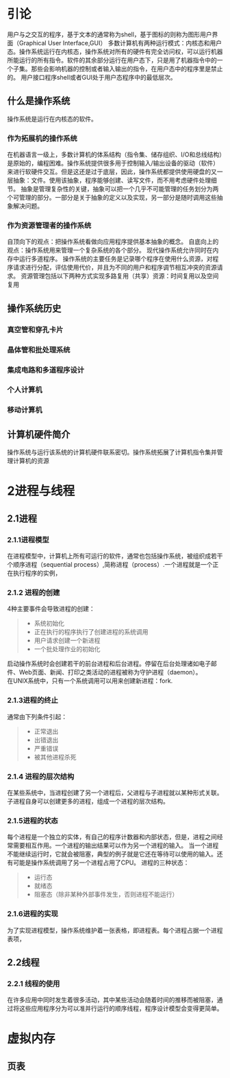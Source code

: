 # 引论
用户与之交互的程序，基于文本的通常称为shell，基于图标的则称为图形用户界面（Graphical User Interface,GUI）
多数计算机有两种运行模式：内核态和用户态。操作系统运行在内核态，操作系统对所有的硬件有完全访问权，可以运行机器所能运行的所有指令。软件的其余部分运行在用户态下，只是用了机器指令中的一个子集。那些会影响机器的控制或者输入输出的指令，在用户态中的程序里是禁止的。
用户接口程序shell或者GUI处于用户态程序中的最低层次。
## 什么是操作系统
操作系统是运行在内核态的软件。
### 作为拓展机的操作系统
在机器语言一级上，多数计算机的体系结构（指令集、储存组织、I/O和总线结构）是原始的，编程困难。操作系统提供很多用于控制输入/输出设备的驱动（软件）来进行软硬件交互。但是这还是过于底层，因此，操作系统都提供使用硬盘的又一层抽象：文件。使用该抽象，程序能够创建、读写文件，而不用考虑硬件处理细节。
抽象是管理复杂性的关键，抽象可以把一个几乎不可能管理的任务划分为两个可管理的部分。一部分是关于抽象的定义以及实现，另一部分是随时调用这些抽象解决问题。
### 作为资源管理者的操作系统
自顶向下的观点：把操作系统看做向应用程序提供基本抽象的概念。
自底向上的观点：操作系统用来管理一个复杂系统的各个部分。
现代操作系统允许同时在内存中运行多道程序。
操作系统的主要任务是记录哪个程序在使用什么资源，对程序请求进行分配，评估使用代价，并且为不同的用户和程序调节相互冲突的资源请求。
资源管理包括以下两种方式实现多路复用（共享）资源：时间复用以及空间复用
## 操作系统历史
### 真空管和穿孔卡片
### 晶体管和批处理系统
### 集成电路和多道程序设计
### 个人计算机
### 移动计算机
## 计算机硬件简介
操作系统与运行该系统的计算机硬件联系密切。操作系统拓展了计算机指令集并管理计算机的资源


# 2进程与线程
## 2.1进程
### 2.1.1进程模型
在进程模型中，计算机上所有可运行的软件，通常也包括操作系统，被组织成若干个顺序进程（sequential process）,简称进程（process）.一个进程就是一个正在执行程序的实例，
### 2.1.2 进程的创建
4种主要事件会导致进程的创建：   
> + 系统初始化
> + 正在执行的程序执行了创建进程的系统调用
> + 用户请求创建一个新进程
> + 一个批处理作业的初始化  

启动操作系统时会创建若干的前台进程和后台进程。停留在后台处理诸如电子邮件、Web页面、新闻、打印之类活动的进程被称为守护进程（daemon）。  
在UNIX系统中，只有一个系统调用可以用来创建新进程：fork.
### 2.1.3进程的终止
通常由下列条件引起：
> + 正常退出
> + 出错退出
> + 严重错误
> + 被其他进程杀死   
### 2.1.4 进程的层次结构
在某些系统中，当进程创建了另一个进程后，父进程与子进程就以某种形式关联。子进程自身可以创建更多的进程，组成一个进程的层次结构。
### 2.1.5进程的状态
每个进程是一个独立的实体，有自己的程序计数器和内部状态，但是，进程之间经常需要相互作用。一个进程的输出结果可以作为另一个进程的输入。
当一个进程不能继续运行时，它就会被阻塞，典型的例子就是它还在等待可以使用的输入。还有可能是操作系统调用了另一个进程占用了CPU。
进程的三种状态：
> + 运行态
> + 就绪态
> + 阻塞态（除非某种外部事件发生，否则进程不能运行）    
### 2.1.6进程的实现
为了实现进程模型，操作系统维护着一张表格，即进程表。每个进程占据一个进程表项，
## 2.2线程
### 2.2.1 线程的使用
 在许多应用中同时发生着很多活动，其中某些活动会随着时间的推移而被阻塞，通过将这些应用程序分为可以准并行运行的顺序线程，程序设计模型会变得更简单。

# 虚拟内存
## 页表
